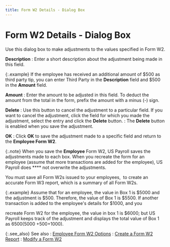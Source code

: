```yaml
---
title: Form W2 Details - Dialog Box
---
```


# Form W2 Details - Dialog Box


Use this dialog box to make adjustments to the values specified in Form  W2.


**Description**
: Enter a short description about the adjustment being  made in this field.


{:.example}
If the employee has received an additional  amount of $500 as third party tip, you can enter Third Party in the **Description** field and $500 in the **Amount** field.


**Amount**
: Enter the amount to be adjusted in this field. To  deduct the amount from the total in the form, prefix the amount with a  minus (-) sign.


**Delete**
: Use this button to cancel the adjustment to a particular  field. If you want to cancel the adjustment, click the field for which  you made the adjustment, select the entry and click the **Delete**  button.
: The **Delete**  button is enabled when you save the adjustment.


**OK**
: Click **OK** to  save the adjustment made to a specific field and return to the **Employee 
 Form W2**.


{:.note}
When you save the **Employee** Form W2, US Payroll saves the adjustments made to each box. When  you recreate the form for an employee (assume that more transactions are  added for the employee), US Payroll does **** not overwrite the adjustments.


You must save all Form W2s issued to your employees,  to  create an accurate Form W3 report, which is a summary of all Form W2s.


{:.example}
Assume that for an employee, the value in  Box 1 is $5000 and the adjustment is $500. Therefore, the value of Box  1 is $5500. If another transaction is added to the employee's details  for $1000, and you


recreate Form W2 for the employee, the value  in box 1 is $6000; but US Payroll keeps track of the adjustment and displays  the total value of Box 1 as $6500 ($5000 +500+1000).


{:.see_also}
See also
: [Employee  Form W2 Options]({{site.prl_baseurl}}/statutory-forms-and-reports/form-w2/creating-a-form-w2-report/employee_form_w2_options_sfr.html)
: [Create  a Form W2 Report]({{site.prl_baseurl}}/statutory-forms-and-reports/form-w2/creating-a-form-w2-report/create_a_form_w2_report_sfr.html)
: [Modify a Form  W2]({{site.prl_baseurl}}/statutory-forms-and-reports/form-w2/creating-a-form-w2-report/modify_a_form_w2_sfr.html)
